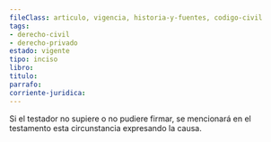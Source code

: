 ```yaml
---
fileClass: articulo, vigencia, historia-y-fuentes, codigo-civil
tags:
- derecho-civil
- derecho-privado
estado: vigente
tipo: inciso
libro:
titulo:
parrafo:
corriente-juridica:
---
```

Si el testador no supiere o no pudiere firmar, se mencionará en el testamento esta circunstancia expresando la causa.